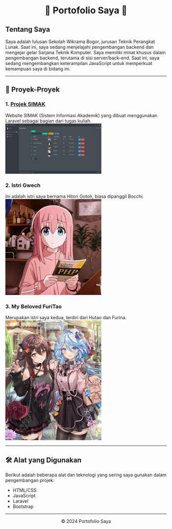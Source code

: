 <!-- Header -->
<h1 align="center">🌟 Portofolio Saya 🌟</h1>

<!-- Tentang Saya -->
## Tentang Saya

Saya adalah lulusan Sekolah Wikrama Bogor, jurusan Teknik Perangkat Lunak. Saat ini, saya sedang menjelajahi pengembangan backend dan mengejar gelar Sarjana Teknik Komputer. Saya memiliki minat khusus dalam pengembangan backend, terutama di sisi server/back-end. Saat ini, saya sedang mengembangkan keterampilan JavaScript untuk memperkuat kemampuan saya di bidang ini.

---

<!-- Proyek-Proyek -->
## 🚀 Proyek-Proyek

### 1. [Projek SIMAK](https://github.com/rozalyne/PROJEK_LARAVEL_SIMAK)
Website SIMAK (Sistem Informasi Akademik) yang dibuat menggunakan Laravel sebagai bagian dari tugas kuliah.
<br>
<img src="/img/projek1.png" width="300" alt="Projek SIMAK">

### 2. Istri Gwech
Ini adalah istri saya bernama Hitori Gotoh, biasa dipanggil Bocchi.
<br>
<img src="/img/bocchi.jpg" width="300" alt="Istri Gwech">

### 3. My Beloved FuriTao
Merupakan istri saya kedua, terdiri dari Hutao dan Furina.
<br>
<img src="/img/hufuri.jpeg" width="300" alt="My Beloved FuriTao">

---

<!-- Alat yang Digunakan -->
## 🛠️ Alat yang Digunakan

Berikut adalah beberapa alat dan teknologi yang sering saya gunakan dalam pengembangan projek:

- HTML/CSS
- JavaScript
- Laravel
- Bootstrap

---

<!-- Footer -->
<footer align="center">
    <p>&copy; 2024 Portofolio Saya</p>
</footer>
